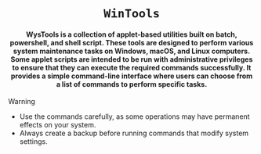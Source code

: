 <div align="center">
    
# `WinTools`
#### WysTools is a collection of applet-based utilities built on batch, powershell, and shell script. These tools are designed to perform various system maintenance tasks on Windows, macOS, and Linux computers. Some applet scripts are intended to be run with administrative privileges to ensure that they can execute the required commands successfully. It provides a simple command-line interface where users can choose from a list of commands to perform specific tasks.
</div>

> [!WARNING]
> - Use the commands carefully, as some operations may have permanent effects on your system.
> - Always create a backup before running commands that modify system settings.

